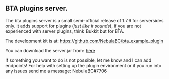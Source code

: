 BTA plugins server.
----------

The bta plugins server is a small semi-official release of 1.7.6 for serversides only.
it adds support for plugins (*just like it sounds*), if you are not experienced with server plugins, think Bukkit but for BTA.

The development kit is at: https://github.com/NebulaBC/bta_example_plugin

You can download the server.jar from: [here](https://github.com/NebulaBC/bta_example_plugin/raw/master/libs/bta-server.jar)

If something you want to do is not possible, let me know and I can add endpoints!
For help with setting up the plugin environment or if you run into any issues send me a message: NebulaBC#7706
